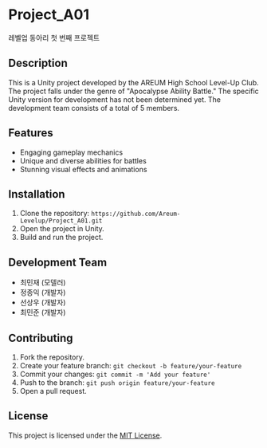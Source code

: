 # Project_A01
레벨업 동아리 첫 번째 프로젝트

## Description
This is a Unity project developed by the AREUM High School Level-Up Club. The project falls under the genre of "Apocalypse Ability Battle." The specific Unity version for development has not been determined yet. The development team consists of a total of 5 members.

## Features
- Engaging gameplay mechanics
- Unique and diverse abilities for battles
- Stunning visual effects and animations

## Installation
1. Clone the repository: `https://github.com/Areum-Levelup/Project_A01.git`
2. Open the project in Unity.
3. Build and run the project.

## Development Team
- 최민재 (모델러)
- 정종익 (개발자)
- 선상우 (개발자)
- 최민준 (개발자)

## Contributing
1. Fork the repository.
2. Create your feature branch: `git checkout -b feature/your-feature`
3. Commit your changes: `git commit -m 'Add your feature'`
4. Push to the branch: `git push origin feature/your-feature`
5. Open a pull request.

## License
This project is licensed under the [MIT License](LICENSE).
